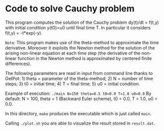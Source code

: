# Code to solve Cauchy problem #

This program computes the solution of the Cauchy problem dy(t)/dt = f(t,y) with initial condition y(t0)=u0 until final time T.
In particular it considers f(t,y) = -t*exp(-y).

`Note`: This program makes use of the theta-method to approximate the time derivative. Moreover it exploits the Newton method for the solution of the arising non-linear equation at each time step (the derivative of the non-linear function in the Newton method is approximated by centered finite differences).

The following parameters are read in input from command line thanks to GetPot:
	1) theta = parameter of the theta-method;
	2) N     = number of time steps;
	3) t0    = initial time;
	4) T     = final time;
	5) u0    = initial condition.

Example of execution: `./main N=150 theta=0.5 t0=0.0 T=1.0 u0=0.0`
By default: N = 100, theta = 1 (Backward Euler scheme), t0 = 0.0, T = 1.0, u0 = 0.0.

In this directory, `make` produces the executable which is just called `main`.

Calling ``./plot.sh`` you are able to visualize the result stored in `result.dat`.
